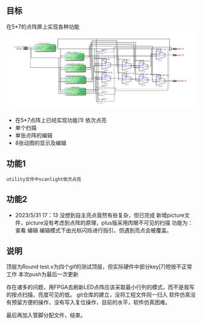 ## 目标

在5*7的点阵屏上实现各种功能
![image](.\misc\top.png)
* 在5*7点阵上已经实现功能(1) 依次点亮
* 单个扫描
* 单张点阵的编辑
* 8张动图的显示及编辑
## 功能1

    utility文件中scanlight依次点亮

## 功能2 

* 2023/5/31  17：13
    没想到自主亮点竟然有些复杂，但已完成
    新增picture文件，picture没有考虑到点阵的原理，plus版采用肉眼不可见的扫描
    功能为：查看 编辑 
    编辑模式下由光标闪烁进行指引，但遇到亮点会被覆盖。

## 说明

顶层为Round 
test.v为四个gif的测试顶层，但实际硬件中部分key[7]短按不正常工作
本次push为最后一次更新


存在诸多的问题，用FPGA去刷新LED点阵应该采取最小行列的模式，而不是我写的按点扫描，亮度可见的低。
git仓库的建立，没将工程文件同一归入
软件仿真没有预留方便的操作，没有写入复位操作，目前的水平，软件仿真困难。


最后再加入管脚分配文件，结束。
